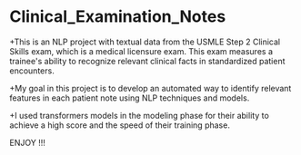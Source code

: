 # Clinical_Examination_Notes

+This is an NLP project with textual data from the USMLE Step 2 Clinical Skills exam, which is a medical licensure exam. This exam measures a trainee's ability to recognize relevant clinical facts in standardized patient encounters.

+My goal in this project is to develop an automated way to identify relevant features in each patient note using NLP techniques and models.

+I used transformers models in the modeling phase for their ability to achieve a high score and the speed of their training phase.

ENJOY !!!
